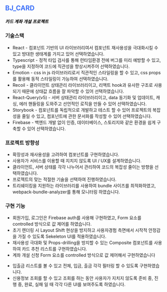 ## <div style="color:#3d71f9">BJ_CARD</div>

##### <span style="color: black">카드 계좌 개설 프로젝트</span>

### 기술스택

- React - 컴포넌트 기반의 UI 라이브러리여서 컴포넌트 재사용성을 극대화시킬 수 있고 방대한 생태계를 가지고 있어 선택하였습니다.
- Typescript - 정적 타입 검사를 통해 런타임환경 전에 버그를 미리 예방할 수 있고, type을 지정하여 코드에 직관성을 향상시켜주어 선택하였습니다.
- Emotion - css in js 라이브러리로서 직관적인 스타일링을 할 수 있고, css props를 활용해 동적 스타일링이 가능하여 선택하였습니다.
- Recoil - 클라이언트 상태관리 라이브러리이고, 리액트 hook과 유사한 구조로 사용되기 때문에 상태값 흐름을 잘 파악할 수 있어 선택하였습니다.
- React-Query(v5) - 서버 상태관리 라이브러리이고, data 동기화 및 업데이트, 캐싱, 에러 핸들링을 도와주고 선언적인 로직을 만들 수 있어 선택하였습니다.
- Storybook - 컴포넌트를 독립적으로 개발하고 테스트 할 수 있어 프로젝트의 복잡성을 줄일 수 있고, 컴포넌트에 관한 문서화를 작성할 수 있어 선택하였습니다.
- Firebase - 백엔드 개발 없이 인증, 데이터베이스, 스토리지와 같은 환경을 쉽게 구축할 수 있어 선택하였습니다.

### 프로젝트 방향성

- 확장성과 재사용성을 고려하여 컴포넌트를 구현하였습니다.
- 사용자가 서비스를 이용할 때 지치지 않도록 UI / UX를 설계하였습니다.
- 클라이언트, 서버 상태를 각각 나누어서 관리하여 코드의 복잡성 줄이는 방향을 선택하였습니다.
- 프로젝트의 맞는 적절한 기술을 선택하여 진행하였습니다.
- 트리쉐이킹을 지원하는 라이브러리를 사용하여 bundle 사이즈를 최적화하였고, webpack-bundle-analyzer를 통해 모니터링 하였습니다.

### 구현 기능

- 회원가입, 로그인은 Firebase auth를 사용해 구현하였고, Form 요소를 controlled 방식으로 값 제어를 하였습니다.
- 초기 렌더링 시 Layout Shift 현상을 방지하고 사용자경험 측면에서 시작적 안정감을 가질 수 있도록 Sekeleton UI를 적용하였습니다.
- 재사용성 극대화 및 Props-drilling을 방지할 수 있는 Composite 컴포넌트를 사용하여 카드 추천 리스트를 구현하였습니다.
- 계좌 개설 신청 Form 요소를 controlled 방식으로 값 제어해서 구현하였습니다
* 입출금 리스트를 볼 수 있고 전체, 입금, 출금 각각 필터링 할 수 있도록 구현하였습니다.
* 신용정보 조회를 할 수 있고 조회를 하는 동안 사용자가 지치지 않도록 준비 중, 진행 중, 완료, 실패 일 때 각각 다른 UI를 보여주도록 하였습니다.
